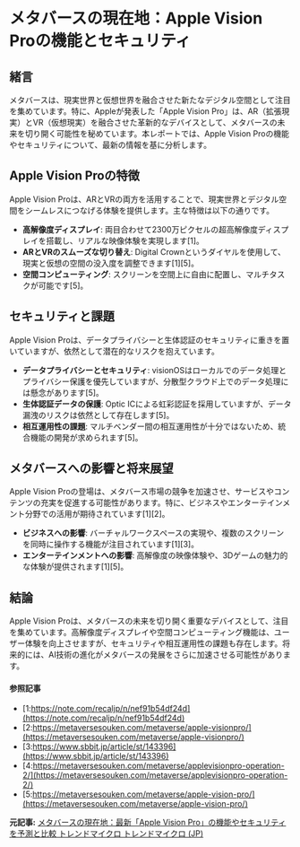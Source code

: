 # メタバースの現在地：Apple Vision Proの機能とセキュリティ

## 緒言

メタバースは、現実世界と仮想世界を融合させた新たなデジタル空間として注目を集めています。特に、Appleが発表した「Apple Vision Pro」は、AR（拡張現実）とVR（仮想現実）を融合させた革新的なデバイスとして、メタバースの未来を切り開く可能性を秘めています。本レポートでは、Apple Vision Proの機能やセキュリティについて、最新の情報を基に分析します。

## Apple Vision Proの特徴

Apple Vision Proは、ARとVRの両方を活用することで、現実世界とデジタル空間をシームレスにつなげる体験を提供します。主な特徴は以下の通りです。

- **高解像度ディスプレイ**: 両目合わせて2300万ピクセルの超高解像度ディスプレイを搭載し、リアルな映像体験を実現します[1]。
- **ARとVRのスムーズな切り替え**: Digital Crownというダイヤルを使用して、現実と仮想の空間の没入度を調整できます[1][5]。
- **空間コンピューティング**: スクリーンを空間上に自由に配置し、マルチタスクが可能です[5]。

## セキュリティと課題

Apple Vision Proは、データプライバシーと生体認証のセキュリティに重きを置いていますが、依然として潜在的なリスクを抱えています。

- **データプライバシーとセキュリティ**: visionOSはローカルでのデータ処理とプライバシー保護を優先していますが、分散型クラウド上でのデータ処理には懸念があります[5]。
- **生体認証データの保護**: Optic ICによる虹彩認証を採用していますが、データ漏洩のリスクは依然として存在します[5]。
- **相互運用性の課題**: マルチベンダー間の相互運用性が十分ではないため、統合機能の開発が求められます[5]。

## メタバースへの影響と将来展望

Apple Vision Proの登場は、メタバース市場の競争を加速させ、サービスやコンテンツの充実を促進する可能性があります。特に、ビジネスやエンターテインメント分野での活用が期待されています[1][2]。

- **ビジネスへの影響**: バーチャルワークスペースの実現や、複数のスクリーンを同時に操作する機能が注目されています[1][3]。
- **エンターテインメントへの影響**: 高解像度の映像体験や、3Dゲームの魅力的な体験が提供されます[1][5]。

## 結論

Apple Vision Proは、メタバースの未来を切り開く重要なデバイスとして、注目を集めています。高解像度ディスプレイや空間コンピューティング機能は、ユーザー体験を向上させますが、セキュリティや相互運用性の課題も存在します。将来的には、AI技術の進化がメタバースの発展をさらに加速させる可能性があります。

#### 参照記事
- [1:https://note.com/recaljp/n/nef91b54df24d](https://note.com/recaljp/n/nef91b54df24d)
- [2:https://metaversesouken.com/metaverse/apple-visionpro/](https://metaversesouken.com/metaverse/apple-visionpro/)
- [3:https://www.sbbit.jp/article/st/143396](https://www.sbbit.jp/article/st/143396)
- [4:https://metaversesouken.com/metaverse/applevisionpro-operation-2/](https://metaversesouken.com/metaverse/applevisionpro-operation-2/)
- [5:https://metaversesouken.com/metaverse/apple-vision-pro/](https://metaversesouken.com/metaverse/apple-vision-pro/)


**元記事:** [メタバースの現在地：最新「Apple Vision Pro」の機能やセキュリティを予測と比較 トレンドマイクロ トレンドマイクロ (JP)](https://www.trendmicro.com/ja_jp/research/25/c/metaverse-or-metaworse-how-the-apple-vision-pro-stacks-up-against-predictions.html)